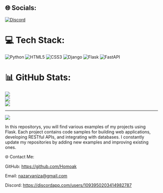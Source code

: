 
## 🌐 Socials:
[![Discord](https://img.shields.io/badge/Discord-%237289DA.svg?logo=discord&logoColor=white)](https://discord.gg/$amuR@i) 

# 💻 Tech Stack:
![Python](https://img.shields.io/badge/python-3670A0?style=for-the-badge&logo=python&logoColor=ffdd54) ![HTML5](https://img.shields.io/badge/html5-%23E34F26.svg?style=for-the-badge&logo=html5&logoColor=white) ![CSS3](https://img.shields.io/badge/css3-%231572B6.svg?style=for-the-badge&logo=css3&logoColor=white) ![Django](https://img.shields.io/badge/django-%23092E20.svg?style=for-the-badge&logo=django&logoColor=white) ![Flask](https://img.shields.io/badge/flask-%23000.svg?style=for-the-badge&logo=flask&logoColor=white) ![FastAPI](https://img.shields.io/badge/FastAPI-005571?style=for-the-badge&logo=fastapi)
# 📊 GitHub Stats:
![](https://github-readme-stats.vercel.app/api?username=$amuR@i&theme=dark&hide_border=false&include_all_commits=false&count_private=false)<br/>
![](https://nirzak-streak-stats.vercel.app/?user=$amuR@i&theme=dark&hide_border=false)<br/>
![](https://github-readme-stats.vercel.app/api/top-langs/?username=$amuR@i&theme=dark&hide_border=false&include_all_commits=false&count_private=false&layout=compact)

---
[![](https://visitcount.itsvg.in/api?id=$amuR@i&icon=0&color=0)](https://visitcount.itsvg.in)

<!-- Proudly created with GPRM ( https://gprm.itsvg.in ) -->

In this repositorys, you will find various examples of my projects using Flask. Each project contains code samples for building web applications, developing RESTful APIs, and integrating with databases. I constantly update my repositories by adding new examples and improving existing ones.

🌐 Contact Me:

GitHub: https://github.com/Homoak

Email: nazarvaniza@gmail.com

Discord: https://discordapp.com/users/1093950203414982787

